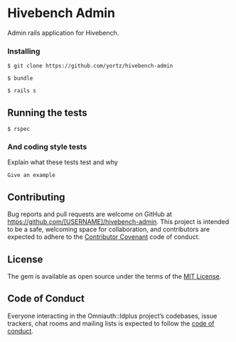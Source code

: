 # Hivebench Admin

Admin rails application for Hivebench.

### Installing

`$ git clone https://github.com/yortz/hivebench-admin`

`$ bundle`

`$ rails s`

## Running the tests

`$ rspec`

### And coding style tests

Explain what these tests test and why

```
Give an example
```

## Contributing

Bug reports and pull requests are welcome on GitHub at https://github.com/[USERNAME]/hivebench-admin. This project is intended to be a safe, welcoming space for collaboration, and contributors are expected to adhere to the [Contributor Covenant](http://contributor-covenant.org) code of conduct.

## License

The gem is available as open source under the terms of the [MIT License](https://opensource.org/licenses/MIT).

## Code of Conduct

Everyone interacting in the Omniauth::Idplus project’s codebases, issue trackers, chat rooms and mailing lists is expected to follow the [code of conduct](https://github.com/[USERNAME]/omniauth-idplus/blob/master/CODE_OF_CONDUCT.md).
